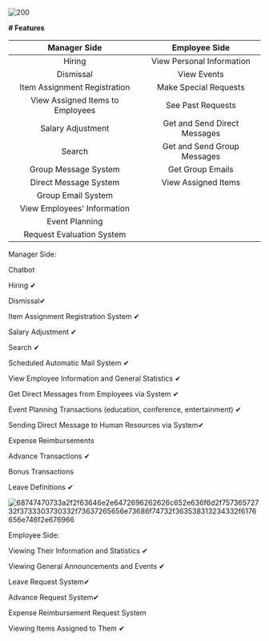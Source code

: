 
![200](https://github.com/user-attachments/assets/bf8d6a6e-e26a-409d-b140-438fe54a14c2)

**# Features**

| Manager Side | Employee Side |
| :---: | :---: |
| Hiring | View Personal Information |
| Dismissal | View Events |
| Item Assignment Registration | Make Special Requests
| View Assigned Items to Employees | See Past Requests |
| Salary Adjustment | Get and Send Direct Messages |
| Search | Get and Send Group Messages |
| Group Message System | Get Group Emails |
| Direct Message System | View Assigned Items |
| Group Email System |
| View Employees' Information |
| Event Planning |
| Request Evaluation System |

Manager Side:

Chatbot 

Hiring ✔

Dismissal✔

Item Assignment Registration System ✔

Salary Adjustment ✔

Search ✔

Scheduled Automatic Mail System ✔

View Employee Information and General Statistics ✔

Get Direct Messages from Employees via System ✔ 


Event Planning Transactions (education, conference, entertainment) ✔

Sending Direct Message to Human Resources via System✔

Expense Reimbursements

Advance Transactions ✔

Bonus Transactions

Leave Definitions ✔


![68747470733a2f2f63646e2e6472696262626c652e636f6d2f75736572732f3733303730332f73637265656e73686f74732f363538313234332f6176656e746f2e676966](https://github.com/user-attachments/assets/60c0a490-ee2a-4e2c-891d-2170b0ba08f3)



Employee Side:


Viewing Their Information and Statistics ✔

Viewing General Announcements and Events ✔

Leave Request System✔

Advance Request System✔

Expense Reimbursement Request System

Viewing Items Assigned to Them ✔




